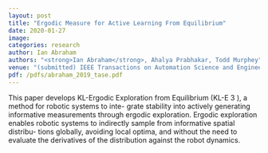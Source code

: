 ```yaml
---
layout: post
title: "Ergodic Measure for Active Learning From Equilibrium"
date: 2020-01-27
image:
categories: research
author: Ian Abraham
authors: "<strong>Ian Abraham</strong>, Ahalya Prabhakar, Todd Murphey"
venue: "(submitted) IEEE Transactions on Automation Science and Engineering"
pdf: /pdfs/abraham_2019_tase.pdf
---
```



This paper develops KL-Ergodic Exploration from Equilibrium (KL-E 3 ), a method for robotic systems to inte- grate
stability into actively generating informative measurements through ergodic exploration. Ergodic exploration enables
robotic systems to indirectly sample from informative spatial distribu- tions globally, avoiding local optima, and
without the need to evaluate the derivatives of the distribution against the robot dynamics.
